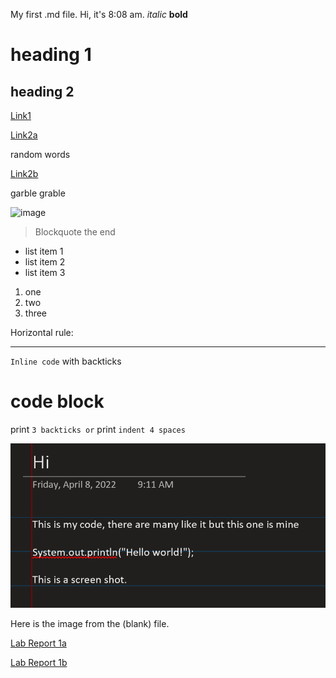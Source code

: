 My first .md file.
Hi, it's 8:08 am.
*italic*
**bold**
# heading 1
## heading 2
[Link1](http://www.duckduckgo.com)

[Link2a][1]

random words

[Link2b][2]

garble grable

[1]: http://www.google.com
[2]: http://www.bing.com



![image](https://upload.wikimedia.org/wikipedia/commons/4/47/PNG_transparency_demonstration_1.png)


> Blockquote the end


* list item 1
* list item 2
* list item 3

1. one
2. two
3. three

Horizontal rule: 

***

`Inline code` with backticks
# code block
print `3 backticks or`
print `indent 4 spaces`


![image](cse15lss.png)

Here is the image from the (blank) file.

[Lab Report 1a](lab-report-1-week-2.md)

[Lab Report 1b](https://github.com/badnanx/cse15l-lab-reports/blob/main/lab-report-1-week-2.md)
